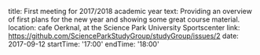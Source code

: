 title:  First meeting for 2017/2018 academic year 
text: Providing an overview of first plans for the new year and showing some great course material.
location: cafe Oerknal, at the Science Park University Sportscenter
link: https://github.com/ScienceParkStudyGroup/studyGroup/issues/2
date: 2017-09-12
startTime: '17:00'
endTime: '18:00'
